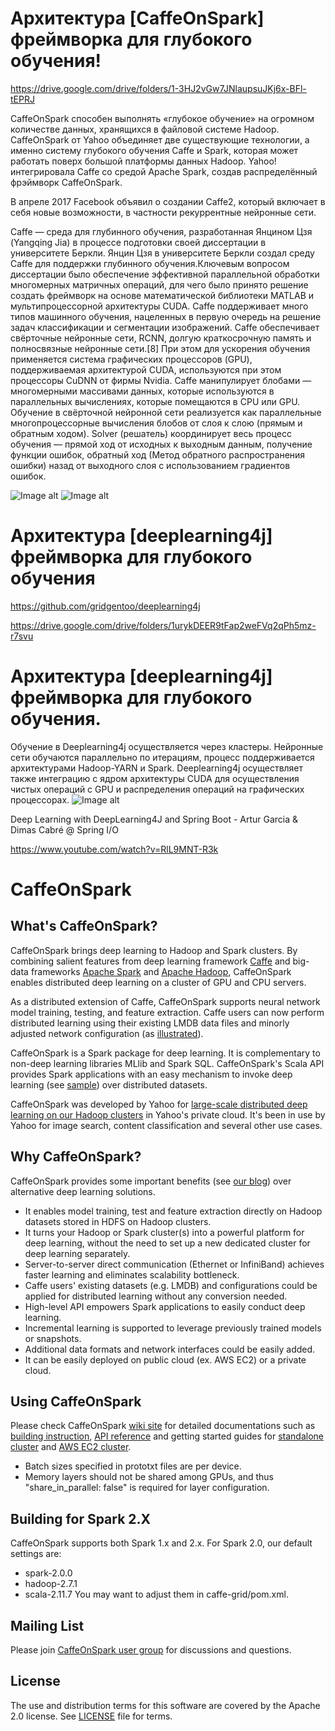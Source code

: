 # Архитектура [CaffeOnSpark]  фреймворка для глубокого обучения!

https://drive.google.com/drive/folders/1-3HJ2vGw7JNlaupsuJKj6x-BFl-tEPRJ

CaffeOnSpark способен выполнять «глубокое обучение» на огромном количестве данных, хранящихся в файловой системе Hadoop.  
CaffeOnSpark от Yahoo объединяет две существующие технологии, а именно систему глубокого обучения Caffe и Spark, которая может работать поверх большой платформы данных Hadoop.
Yahoo! интегрировала Caffe со средой Apache Spark, создав распределённый фрэймворк CaffeOnSpark.

В апреле 2017 Facebook объявил о создании Caffe2, который включает в себя новые возможности, в частности рекуррентные нейронные сети.

Caffe — среда для глубинного обучения, разработанная Янцином Цзя (Yangqing Jia) в процессе подготовки своей диссертации в университете Беркли. Янцин Цзя в университете Беркли создал среду Caffe для поддержки глубинного обучения.Ключевым вопросом диссертации было обеспечение эффективной параллельной обработки многомерных матричных операций, для чего было принято решение создать фреймворк на основе математической библиотеки MATLAB и мультипроцессорной архитектуры CUDA.  Caffe поддерживает много типов машинного обучения, нацеленных в первую очередь на решение задач классификации и сегментации изображений. Caffe обеспечивает свёрточные нейронные сети, RCNN, долгую краткосрочную память и полносвязные нейронные сети.[8] При этом для ускорения обучения применяется система графических процессоров (GPU), поддерживаемая архитектурой CUDA, иcпользуются при этом процессоры CuDNN от фирмы Nvidia.  Caffe манипулирует блобами — многомерными массивами данных, которые используются в параллельных вычислениях, которые помещаются в CPU или GPU. Обучение в cвёрточной нейронной сети реализуется как параллельные многопроцессорные вычисления блобов от слоя к слою (прямым и обратным ходом). Solver (решатель) координирует весь процесс обучения — прямой ход от исходных к выходным данным, получение функции ошибок, обратный ход (Метод обратного распространения ошибки) назад от выходного слоя с использованием градиентов ошибок. 

![Image alt](https://78.media.tumblr.com/ca004ff94918dca10d533cd118c8a914/tumblr_inline_o2vo8lJDh81t17fny_540.jpg)
![Image alt](https://pbs.twimg.com/media/DZqtEIVX0AAd2bQ.jpg)


# Архитектура [deeplearning4j]  фреймворка для глубокого обучения
https://github.com/gridgentoo/deeplearning4j

https://drive.google.com/drive/folders/1urykDEER9tFap2weFVq2qPh5mz-r7svu

# Архитектура [deeplearning4j] фреймворка для глубокого обучения. 
Обучение в Deeplearning4j осуществляется через кластеры. Нейронные сети обучаются параллельно по итерациям, процесс поддерживается архитектурами Hadoop-YARN и Spark. Deeplearning4j осуществляет также интеграцию с ядром архитектуры CUDA для осуществления чистых операций с GPU и распределения операций на графических процессорах.
![Image alt](https://i2.wp.com/mesutpiskin.com/blog/wp-content/uploads/2017/09/dl4j-eco-tr.jpg.jpg)

Deep Learning with DeepLearning4J and Spring Boot - Artur Garcia & Dimas Cabré @ Spring I/O 

https://www.youtube.com/watch?v=RlL9MNT-R3k


<!--
Copyright 2016 Yahoo Inc.
Licensed under the terms of the Apache 2.0 license.
Please see LICENSE file in the project root for terms.
-->
# CaffeOnSpark

## What's CaffeOnSpark?

CaffeOnSpark brings deep learning to Hadoop and Spark clusters.  By
combining salient features from deep learning framework
[Caffe](https://github.com/BVLC/caffe) and big-data frameworks [Apache
Spark](http://spark.apache.org/) and [Apache Hadoop](http://hadoop.apache.org/), CaffeOnSpark enables distributed
deep learning on a cluster of GPU and CPU servers.

As a distributed extension of Caffe, CaffeOnSpark supports neural
network model training, testing, and feature extraction.  Caffe users
can now perform distributed learning using their existing LMDB data
files and minorly adjusted network configuration (as
[illustrated](../master/data/lenet_memory_train_test.prototxt#L10-L12)).

CaffeOnSpark is a Spark package for deep learning. It is complementary
to non-deep learning libraries MLlib and Spark SQL.
CaffeOnSpark's Scala API provides Spark applications with an easy
mechanism to invoke deep learning (see
[sample](../master/caffe-grid/src/main/scala/com/yahoo/ml/caffe/examples/MyMLPipeline.scala))
over distributed datasets.

CaffeOnSpark was developed by Yahoo for [large-scale distributed deep
learning on our Hadoop
clusters](http://yahoohadoop.tumblr.com/post/129872361846/large-scale-distributed-deep-learning-on-hadoop)
in Yahoo's private cloud.  It's been in use by Yahoo for image search,
content classification and several other use cases.

## Why CaffeOnSpark?

CaffeOnSpark provides some important benefits (see [our blog](http://yahoohadoop.tumblr.com/post/139916563586/caffeonspark-open-sourced-for-distributed-deep)) over alternative deep learning solutions.  

* It enables model training, test and feature extraction directly on Hadoop datasets stored in HDFS on Hadoop clusters.
* It turns your Hadoop or Spark cluster(s) into a powerful platform for deep learning, without the need to set up a new dedicated cluster for deep learning separately.
* Server-to-server direct communication (Ethernet or InfiniBand) achieves faster learning and eliminates scalability bottleneck. 
* Caffe users' existing datasets (e.g. LMDB) and configurations could be applied for distributed learning without any conversion needed.
* High-level API empowers Spark applications to easily conduct deep learning. 
* Incremental learning is supported to leverage previously trained models or snapshots. 
* Additional data formats and network interfaces could be easily added.
* It can be easily deployed on public cloud (ex. AWS EC2) or a private cloud.

## Using CaffeOnSpark

Please check CaffeOnSpark [wiki site](../../wiki) for detailed
documentations such as [building instruction](../../wiki/build), [API
reference](http://yahoo.github.io/CaffeOnSpark/scala_doc/#com.yahoo.ml.caffe.package)
and getting started guides for [standalone
cluster](../../wiki/GetStarted_local) and [AWS EC2
cluster](../../wiki/GetStarted_EC2).


* Batch sizes specified in prototxt files are per device.
* Memory layers should not be shared among GPUs, and thus "share_in_parallel: false" is required for layer configuration.

## Building for Spark 2.X

CaffeOnSpark supports both Spark 1.x and 2.x. For Spark 2.0, our default settings are:
  - spark-2.0.0
  - hadoop-2.7.1
  - scala-2.11.7
You may want to adjust them in caffe-grid/pom.xml.

 
## Mailing List

Please join [CaffeOnSpark user
group](https://groups.google.com/forum/#!forum/caffeonspark-users) for
discussions and questions.


## License

The use and distribution terms for this software are covered by the
Apache 2.0 license. See [LICENSE](LICENSE.txt) file for terms.
